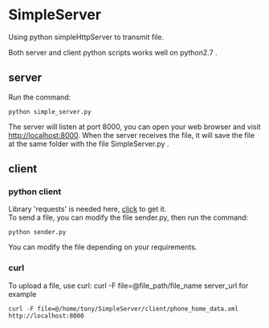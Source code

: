 # SimpleServer
Using python simpleHttpServer to transmit file.

Both server and client python scripts works well on python2.7 .
## server
Run the command:
```
python simple_server.py
```
The server will listen at port 8000, you can open your web browser and visit <http://localhost:8000>.
When the server receives the file, it will save the file at the same folder with the file SimpleServer.py .
## client
### python client
Library 'requests' is needed here, [click](http://docs.python-requests.org/en/master/user/install/#install) to get it.  
To send a file, you can modify the file sender.py, then run the command:
```
python sender.py
```

You can modify the file depending on your requirements.
### curl
To upload a file, use curl: curl -F file=@file_path/file_name server_url
for example
```
curl -F file=@/home/tony/SimpleServer/client/phone_home_data.xml http://localhost:8000
```



